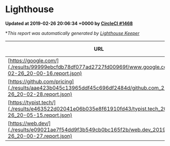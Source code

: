 
# Lighthouse

**Updated at 2019-02-26 20:06:34 +0000 by [CircleCI #1468](https://circleci.com/gh/ItinerisLtd/lighthouse-keeper-example/1468)**

**This report was automatically generated by [Lighthouse Keeper](https://github.com/itinerisltd/lighthouse-keeper)*

| URL | Performance | Accessibility | Best Practices | SEO | PWA | Updated At |
| --- | --- | --- | --- | --- | --- | --- |
| [https://google.com/](./results/99999ebcfdb78df077ad2727fd00969f/www.google.com_2019-02-26_20-00-16.report.json) | 0.95 | 0.71 | 0.93 | 0.8 | 0.58 | 2019-02-26T20:00:16.505Z |
| [https://github.com/pricing](./results/aae423b045c13965ddf45c696df2484d/github.com_2019-02-26_20-02-28.report.json) | 0.8 | 0.89 | 0.93 | 0.9 | 0.58 | 2019-02-26T20:02:28.864Z |
| [https://typist.tech/](./results/e463522d02041e06b035e8f61910fd43/typist.tech_2019-02-26_20-05-15.report.json) | 0.96 |  |  |  |  | 2019-02-26T20:05:15.128Z |
| [https://web.dev/](./results/e09021ae7f54dd9f3b549cb0bc165f2b/web.dev_2019-02-26_20-00-27.report.json) | 0.92 | 0.93 | 0.93 | 0.91 | 1 | 2019-02-26T20:00:27.928Z |
